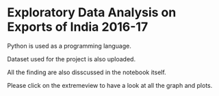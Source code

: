 # Exploratory Data Analysis on Exports of India 2016-17

Python is used as a programming language.

Dataset used for the project is also uploaded.

All the finding are also disscussed in the notebook itself.

Please click on the extremeview to have a look at all the graph and plots.
